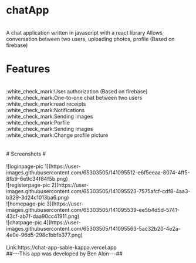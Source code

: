 # chatApp
 <br/>
 A chat application written in javascript with a react library
Allows conversation between two users, uploading photos, profile
(Based on firebase)
<br/>

 # Features #
 
 
 <br/>
:white_check_mark:User authorization (Based on firebase)
 <br/>
:white_check_mark:One-to-one chat between two users
 <br/>
:white_check_mark:read receipts
 <br/>
:white_check_mark:Notifications
 <br/>
:white_check_mark:Sending images
 <br/>
 :white_check_mark:Porfile
 <br/>
:white_check_mark:Sending images
 <br/>
 :white_check_mark:Change profile picture
 <br/>
 
 <br/>
 <br/>
 # Screenshots #
  <br/>
   <br/>
 ![loginpage-pic 1](https://user-images.githubusercontent.com/65303505/141095512-e6f5eeaa-8074-4ff5-8fb9-6e9c34f84f5b.png)
  <br/>
  ![registerpage-pic 2](https://user-images.githubusercontent.com/65303505/141095523-7575afcf-cdf8-4aa3-b329-3d24c1013ba6.png)
   <br/>
![homepage-pic 3](https://user-images.githubusercontent.com/65303505/141095539-ee5b4d5d-5741-43cf-ab7f-daa90cc41911.png)
 <br/>
 ![chatpage-pic 4](https://user-images.githubusercontent.com/65303505/141095563-5ac32b20-4e2a-4e0e-96d5-298c1bbfb377.png)
 
  <br/>
   <br/>
   Link:https://chat-app-sable-kappa.vercel.app
   
  <br/>
  ##---This app was developed by Ben Alon---##
   
